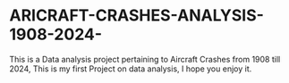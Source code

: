 # ARICRAFT-CRASHES-ANALYSIS-1908-2024-
This is a Data analysis project pertaining to Aircraft  Crashes from 1908 till 2024, This is my first Project on data analysis, I hope you enjoy it. 
